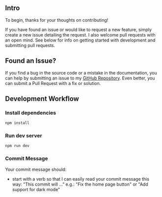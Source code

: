 ## Intro

To begin, thanks for your thoughts on contributing!

If you have found an issue or would like to request a new feature, simply create a new issue detailing the request. I also welcome pull requests with an open mind. See below for info on getting started with development and submitting pull requests.

## Found an Issue?

If you find a bug in the source code or a mistake in the documentation, you can help by
submitting an issue to my [GitHub Repository](https://github.com/iBz-04/Dashboard-starter/issues/new).
Even better, you can submit a Pull Request with a fix or solution.

## Development Workflow

### Install dependencies

```sh
npm install
```

### Run dev server

```sh
npm run dev
```

### Commit Message

Your commit message should:

- start with a verb so that I can easily read your commit message this way: "This commit will ..."
  e.g.: "Fix the home page button" or "Add support for dark mode"
